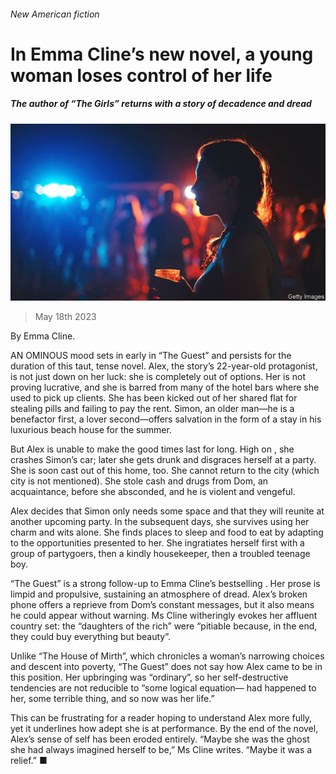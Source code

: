 ###### New American fiction

# In Emma Cline’s new novel, a young woman loses control of her life 

##### The author of “The Girls” returns with a story of decadence and dread 

![image](images/20230520_CUP002.jpg) 

> May 18th 2023 

 By Emma Cline. 

AN OMINOUS mood sets in early in “The Guest” and persists for the duration of this taut, tense novel. Alex, the story’s 22-year-old protagonist, is not just down on her luck: she is completely out of options. Her  is not proving lucrative, and she is barred from many of the hotel bars where she used to pick up clients. She has been kicked out of her shared flat for stealing pills and failing to pay the rent. Simon, an older man—he is a benefactor first, a lover second—offers salvation in the form of a stay in his luxurious beach house for the summer. 

But Alex is unable to make the good times last for long. High on , she crashes Simon’s car; later she gets drunk and disgraces herself at a party. She is soon cast out of this home, too. She cannot return to the city (which city is not mentioned). She stole cash and drugs from Dom, an acquaintance, before she absconded, and he is violent and vengeful. 

Alex decides that Simon only needs some space and that they will reunite at another upcoming party. In the subsequent days, she survives using her charm and wits alone. She finds places to sleep and food to eat by adapting to the opportunities presented to her. She ingratiates herself first with a group of partygoers, then a kindly housekeeper, then a troubled teenage boy. 

“The Guest” is a strong follow-up to Emma Cline’s bestselling . Her prose is limpid and propulsive, sustaining an atmosphere of dread. Alex’s broken phone offers a reprieve from Dom’s constant messages, but it also means he could appear without warning. Ms Cline witheringly evokes her affluent country set: the “daughters of the rich” were “pitiable because, in the end, they could buy everything but beauty”. 

Unlike  “The House of Mirth”, which chronicles a woman’s narrowing choices and descent into poverty, “The Guest” does not say how Alex came to be in this position. Her upbringing was “ordinary”, so her self-destructive tendencies are not reducible to “some logical equation— had happened to her, some terrible thing, and so now  was her life.” 

This can be frustrating for a reader hoping to understand Alex more fully, yet it underlines how adept she is at performance. By the end of the novel, Alex’s sense of self has been eroded entirely. “Maybe she was the ghost she had always imagined herself to be,” Ms Cline writes. “Maybe it was a relief.” ■



